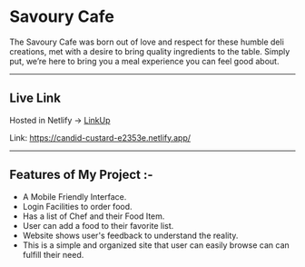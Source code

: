 # Savoury Cafe

 The Savoury Cafe was born out of love and respect for these humble deli creations, met with a desire to bring quality ingredients to the table. Simply put, we’re here to bring you a meal experience you can feel good about.

---

## Live Link
Hosted in Netlify -> [LinkUp](https://candid-custard-e2353e.netlify.app/)

Link: https://candid-custard-e2353e.netlify.app/

--- 
## Features of My Project :-
 * A Mobile Friendly Interface.
 * Login Facilities to order food.
 * Has a list of Chef and their Food Item.
 * User can add a food to their favorite list.
 * Website shows user's feedback to understand the reality.
 * This is a simple and organized site that user can easily browse can can fulfill their need.

